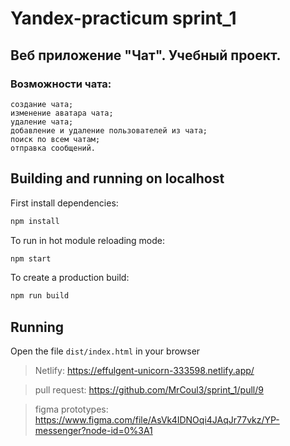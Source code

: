 # Yandex-practicum sprint_1
## Веб приложение "Чат". Учебный проект.
### Возможности чата:
```
создание чата;
изменение аватара чата;
удаление чата;
добавление и удаление пользователей из чата;
поиск по всем чатам;
отправка сообщений.
```

## Building and running on localhost
First install dependencies:


```sh
npm install
```

To run in hot module reloading mode:

```sh
npm start
```

To create a production build:

```sh
npm run build
```

## Running

Open the file `dist/index.html` in your browser

> Netlify:
https://effulgent-unicorn-333598.netlify.app/

> pull request: https://github.com/MrCoul3/sprint_1/pull/9

> figma prototypes: https://www.figma.com/file/AsVk4IDNOqi4JAqJr77vkz/YP-messenger?node-id=0%3A1
